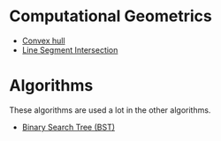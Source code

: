 # Computational Geometrics

* [Convex hull](https://darkeclipz.github.io/compgeo/convex-hull.html)
* [Line Segment Intersection](https://darkeclipz.github.io/compgeo/line-segment-intersection.html)

# Algorithms

These algorithms are used a lot in the other algorithms.

* [Binary Search Tree (BST)](https://darkeclipz.github.io/compgeo/binary-search-tree.html)
  
